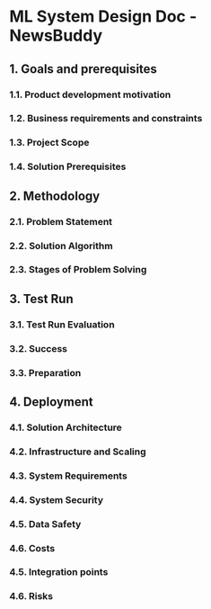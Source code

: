 # ML System Design Doc - NewsBuddy

## 1. Goals and prerequisites

### 1.1. Product development motivation  

### 1.2. Business requirements and constraints  

### 1.3. Project Scope 

### 1.4. Solution Prerequisites 

## 2. Methodology

### 2.1. Problem Statement  

### 2.2. Solution Algorithm

### 2.3.  Stages of Problem Solving
  
## 3. Test Run  
  
### 3.1. Test Run Evaluation
  
### 3.2. Success  
    
### 3.3. Preparation  

## 4. Deployment    

### 4.1. Solution Architecture
    
### 4.2. Infrastructure and Scaling 
  
### 4.3. System Requirements  
    
### 4.4. System Security  
    
### 4.5. Data Safety   
  
### 4.6. Costs
  
### 4.5. Integration points  
  
### 4.6. Risks
  